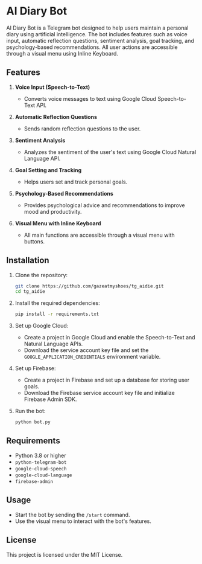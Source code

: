 # AI Diary Bot

AI Diary Bot is a Telegram bot designed to help users maintain a personal diary using artificial intelligence. The bot includes features such as voice input, automatic reflection questions, sentiment analysis, goal tracking, and psychology-based recommendations. All user actions are accessible through a visual menu using Inline Keyboard.

## Features

1. **Voice Input (Speech-to-Text)**
   - Converts voice messages to text using Google Cloud Speech-to-Text API.

2. **Automatic Reflection Questions**
   - Sends random reflection questions to the user.

3. **Sentiment Analysis**
   - Analyzes the sentiment of the user's text using Google Cloud Natural Language API.

4. **Goal Setting and Tracking**
   - Helps users set and track personal goals.

5. **Psychology-Based Recommendations**
   - Provides psychological advice and recommendations to improve mood and productivity.

6. **Visual Menu with Inline Keyboard**
   - All main functions are accessible through a visual menu with buttons.

## Installation

1. Clone the repository:
   ```bash
   git clone https://github.com/gazeatmyshoes/tg_aidie.git
   cd tg_aidie
   ```

2. Install the required dependencies:
   ```bash
   pip install -r requirements.txt
   ```

3. Set up Google Cloud:
   - Create a project in Google Cloud and enable the Speech-to-Text and Natural Language APIs.
   - Download the service account key file and set the `GOOGLE_APPLICATION_CREDENTIALS` environment variable.

4. Set up Firebase:
   - Create a project in Firebase and set up a database for storing user goals.
   - Download the Firebase service account key file and initialize Firebase Admin SDK.

5. Run the bot:
   ```bash
   python bot.py
   ```

## Requirements

- Python 3.8 or higher
- `python-telegram-bot`
- `google-cloud-speech`
- `google-cloud-language`
- `firebase-admin`

## Usage

- Start the bot by sending the `/start` command.
- Use the visual menu to interact with the bot's features.

## License

This project is licensed under the MIT License.